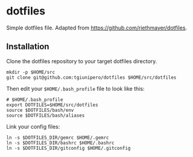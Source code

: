 # dotfiles

Simple dotfiles file. Adapted from https://github.com/riethmayer/dotfiles.

## Installation
Clone the dotfiles repository to your target dotfiles directory.

    mkdir -p $HOME/src
    git clone git@github.com:tgiunipero/dotfiles $HOME/src/dotfiles

Then edit your `$HOME/.bash_profile` file to look like this:

    # $HOME/.bash_profile
    export DOTFILES=$HOME/src/dotfiles
    source $DOTFILES/bash/env
    source $DOTFILES/bash/aliases


Link your config files:

    ln -s $DOTFILES_DIR/gemrc $HOME/.gemrc
    ln -s $DOTFILES_DIR/bashrc $HOME/.bashrc
    ln -s $DOTFILES_DIR/gitconfig $HOME/.gitconfig
